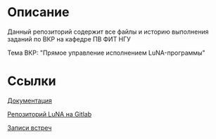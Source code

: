 # Описание

Данный репозиторий содержит все файлы и историю выполнения заданий по ВКР на кафедре ПВ ФИТ НГУ

Тема ВКР: "Прямое управление исполнением LuNA-программы"

# Ссылки

[Документация](docs/documentation.md)

[Репозиторий LuNA на Gitlab](https://gitlab.ssd.sscc.ru/luna/luna)

[Записи встреч](https://drive.google.com/drive/folders/1pSPR5MdEmhzJmLOXvNiVgsi6LKiZuSQP?usp=sharing)
